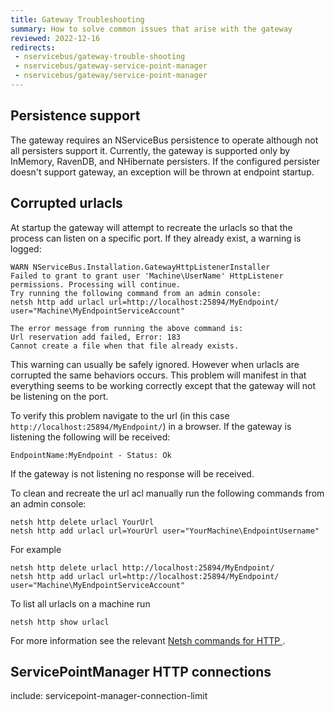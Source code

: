 ```yaml
---
title: Gateway Troubleshooting
summary: How to solve common issues that arise with the gateway
reviewed: 2022-12-16
redirects:
 - nservicebus/gateway-trouble-shooting
 - nservicebus/gateway-service-point-manager
 - nservicebus/gateway/service-point-manager
---
```


## Persistence support

The gateway requires an NServiceBus persistence to operate although not all persisters support it. Currently, the gateway is supported only by InMemory, RavenDB, and NHibernate persisters. If the configured persister doesn't support gateway, an exception will be thrown at endpoint startup.


## Corrupted urlacls

At startup the gateway will attempt to recreate the urlacls so that the process can listen on a specific port. If they already exist, a warning is logged:

```
WARN NServiceBus.Installation.GatewayHttpListenerInstaller
Failed to grant to grant user 'Machine\UserName' HttpListener permissions. Processing will continue.
Try running the following command from an admin console:
netsh http add urlacl url=http://localhost:25894/MyEndpoint/ user="Machine\MyEndpointServiceAccount"

The error message from running the above command is:
Url reservation add failed, Error: 183
Cannot create a file when that file already exists.
```

This warning can usually be safely ignored. However when urlacls are corrupted the same behaviors occurs. This problem will manifest in that everything seems to be working correctly except that the gateway will not be listening on the port.

To verify this problem navigate to the url (in this case `http://localhost:25894/MyEndpoint/`) in a browser. If the gateway is listening the following will be received:

```
EndpointName:MyEndpoint - Status: Ok
```

If the gateway is not listening no response will be received.

To clean and recreate the url acl manually run the following commands from an admin console:

```shell
netsh http delete urlacl YourUrl
netsh http add urlacl url=YourUrl user="YourMachine\EndpointUsername"
```

For example

```shell
netsh http delete urlacl http://localhost:25894/MyEndpoint/
netsh http add urlacl url=http://localhost:25894/MyEndpoint/ user="Machine\MyEndpointServiceAccount"
```

To list all urlacls on a machine run

```shell
netsh http show urlacl
```

For more information see the relevant [Netsh commands for HTTP
](https://msdn.microsoft.com/en-us/library/windows/desktop/cc307236).

## ServicePointManager HTTP connections

include: servicepoint-manager-connection-limit